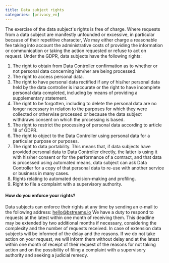 ```yaml
---
title: Data subject rights
categories: [privacy_en]
---
```


The exercise of the data subject's rights is free of charge. Where requests from a data subject are manifestly unfounded or excessive, in particular because of their repetitive character, We may either charge a reasonable fee taking into account the administrative costs of providing the information or communication or taking the action requested or refuse to act on request. Under the GDPR, data subjects have the following rights:

1. The right to obtain from Data Controller confirmation as to whether or not personal data concerning him/her are being processed.
2. The right to access personal data.
3. The right to have personal data rectified if any of his/her personal data held by the data controller is inaccurate or the right to have incomplete personal data completed, including by means of providing a supplementary statement.
4. The right to be forgotten, including to delete the personal data are no longer necessary in relation to the purposes for which they were collected or otherwise processed or because the data subject withdraws consent on which the processing is based.
5. The right to restrict the processing of personal data according to article 18 of GDPR.
6. The right to object to the Data Controller using personal data for a particular purpose or purposes.
7. The right to data portability. This means that, if data subjects have provided personal data to Data Controller directly, the latter is using it with his/her consent or for the performance of a contract, and that data is processed using automated means, data subject can ask Data Controller for a copy of that personal data to re-use with another service or business in many cases.
8. Rights relating to automated decision-making and profiling.
9. Right to file a complaint with a supervisory authority.

#### How do you enforce your rights? 
Data subjects can enforce their rights at any time by sending an e-mail to the following address: <hello@bstreams.io>
We have a duty to respond to requests at the latest within one month of receiving them. This deadline may be extended by two additional months if necessary, considering the complexity and the number of requests received. In case of extension data subjects will be informed of the delay and the reasons. If we do not take action on your request, we will inform them without delay and at the latest within one month of receipt of their request of the reasons for not taking action and on the possibility of filing a complaint with a supervisory authority and seeking a judicial remedy.
